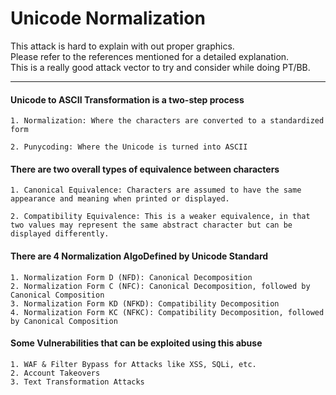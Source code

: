 #  Unicode Normalization

This attack is hard to explain with out proper graphics. \
Please refer to the references mentioned for a detailed explanation. \
This is a really good attack vector to try and consider while doing PT/BB.

___
#### Unicode to ASCII Transformation is a two-step process
```
1. Normalization: Where the characters are converted to a standardized form

2. Punycoding: Where the Unicode is turned into ASCII
```
#### There are two overall types of equivalence between characters
```
1. Canonical Equivalence: Characters are assumed to have the same appearance and meaning when printed or displayed. 

2. Compatibility Equivalence: This is a weaker equivalence, in that two values may represent the same abstract character but can be displayed differently.
```
####  There are 4 Normalization AlgoDefined by Unicode Standard
```
1. Normalization Form D (NFD): Canonical Decomposition
2. Normalization Form C (NFC): Canonical Decomposition, followed by Canonical Composition
3. Normalization Form KD (NFKD): Compatibility Decomposition
4. Normalization Form KC (NFKC): Compatibility Decomposition, followed by Canonical Composition
```
#### Some Vulnerabilities that can be exploited using this abuse
```
1. WAF & Filter Bypass for Attacks like XSS, SQLi, etc.
2. Account Takeovers 
3. Text Transformation Attacks
```